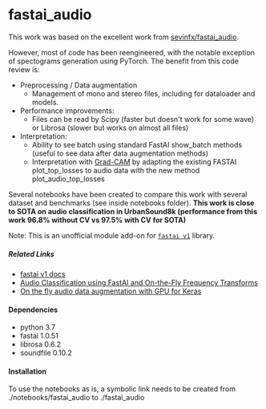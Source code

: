 # fastai_audio

This work was based on the excellent work from [sevinfx/fastai_audio](https://github.com/sevenfx/fastai_audio).

However, most of code has been reengineered, with the notable exception of spectograms generation using PyTorch.
The benefit from this code review is:
- Preprocessing / Data augmentation
  - Management of mono and stereo files, including for dataloader and models.
- Performance improvements: 
  - Files can be read by Scipy (faster but doesn't work for some wave) or Librosa (slower but works on almost all files)
- Interpretation:
  - Ability to see batch using standard FastAI show_batch methods (useful to see data after data augmentation methods)
  - Interpretation with [Grad-CAM](http://openaccess.thecvf.com/content_ICCV_2017/papers/Selvaraju_Grad-CAM_Visual_Explanations_ICCV_2017_paper.pdf) by adapting the existing FASTAI plot_top_losses to audio data with the new method plot_audio_top_losses


Several notebooks have been created to compare this work with several dataset and benchmarks (see inside notebooks folder).
**This work is close to SOTA on audio classification in UrbanSound8k (performance from this work 96.8% without CV vs 97.5% with CV for SOTA)**

Note: This is an unofficial module add-on for [`fastai v1`](https://github.com/fastai/fastai) library.  

##### Related Links
* [fastai v1 docs](https://docs.fastai.com)
* [Audio Classification using FastAI and On-the-Fly Frequency Transforms](https://towardsdatascience.com/audio-classification-using-fastai-and-on-the-fly-frequency-transforms-4dbe1b540f89)
* [On the fly audio data augmentation with GPU for Keras](https://github.com/keunwoochoi/kapre)

#### Dependencies
* python 3.7
* fastai 1.0.51
* librosa 0.6.2
* soundfile 0.10.2

#### Installation

To use the notebooks as is, a symbolic link needs to be created from ./notebooks/fastai_audio to ./fastai_audio
